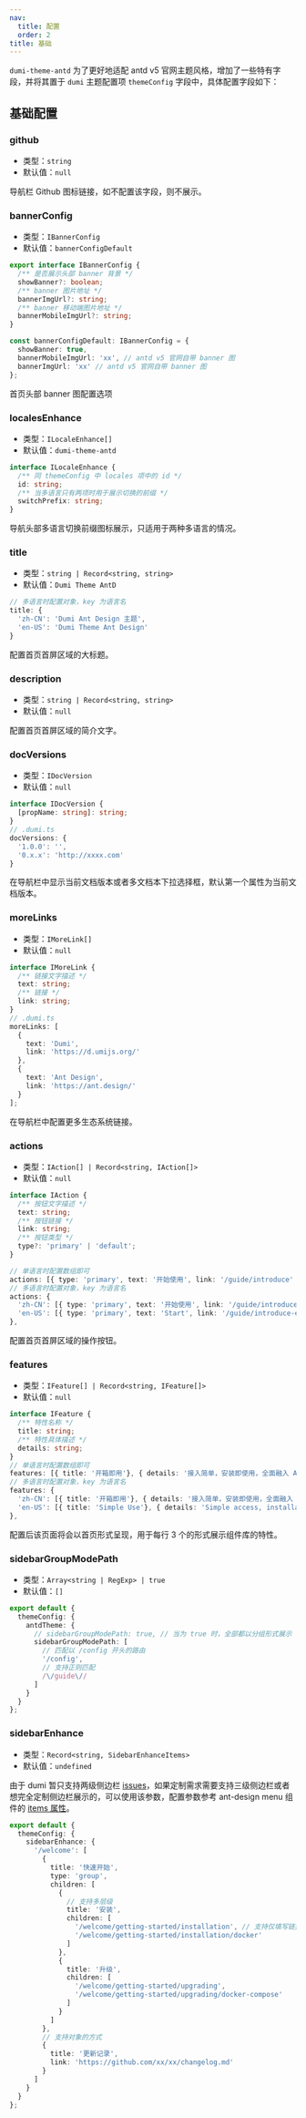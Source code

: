 ```yaml
---
nav:
  title: 配置
  order: 2
title: 基础
---
```


`dumi-theme-antd` 为了更好地适配 antd v5 官网主题风格，增加了一些特有字段，并将其置于 `dumi` 主题配置项 `themeConfig` 字段中，具体配置字段如下：

## 基础配置

### github

- 类型：`string`
- 默认值：`null`

导航栏 Github 图标链接，如不配置该字段，则不展示。

### bannerConfig

- 类型：`IBannerConfig`
- 默认值：`bannerConfigDefault`

```ts
export interface IBannerConfig {
  /** 是否展示头部 banner 背景 */
  showBanner?: boolean;
  /** banner 图片地址 */
  bannerImgUrl?: string;
  /** banner 移动端图片地址 */
  bannerMobileImgUrl?: string;
}

const bannerConfigDefault: IBannerConfig = {
  showBanner: true,
  bannerMobileImgUrl: 'xx', // antd v5 官网自带 banner 图
  bannerImgUrl: 'xx' // antd v5 官网自带 banner 图
};
```

首页头部 banner 图配置选项

### localesEnhance

- 类型：`ILocaleEnhance[]`
- 默认值：`dumi-theme-antd`

```ts
interface ILocaleEnhance {
  /** 同 themeConfig 中 locales 项中的 id */
  id: string;
  /** 当多语言只有两项时用于展示切换的前缀 */
  switchPrefix: string;
}
```

导航头部多语言切换前缀图标展示，只适用于两种多语言的情况。

### title

- 类型：`string | Record<string, string>`
- 默认值：`Dumi Theme AntD`

```ts
// 多语言时配置对象，key 为语言名
title: {
  'zh-CN': 'Dumi Ant Design 主题',
  'en-US': 'Dumi Theme Ant Design'
}
```

配置首页首屏区域的大标题。

### description

- 类型：`string | Record<string, string>`
- 默认值：`null`

配置首页首屏区域的简介文字。

### docVersions

- 类型：`IDocVersion`
- 默认值：`null`

```ts
interface IDocVersion {
  [propName: string]: string;
}
// .dumi.ts
docVersions: {
  '1.0.0': '',
  '0.x.x': 'http://xxxx.com'
}
```

在导航栏中显示当前文档版本或者多文档本下拉选择框，默认第一个属性为当前文档版本。

### moreLinks

- 类型：`IMoreLink[]`
- 默认值：`null`

```ts
interface IMoreLink {
  /** 链接文字描述 */
  text: string;
  /** 链接 */
  link: string;
}
// .dumi.ts
moreLinks: [
  {
    text: 'Dumi',
    link: 'https://d.umijs.org/'
  },
  {
    text: 'Ant Design',
    link: 'https://ant.design/'
  }
];
```

在导航栏中配置更多生态系统链接。

### actions

- 类型：`IAction[] | Record<string, IAction[]>`
- 默认值：`null`

```ts
interface IAction {
  /** 按钮文字描述 */
  text: string;
  /** 按钮链接 */
  link: string;
  /** 按钮类型 */
  type?: 'primary' | 'default';
}

// 单语言时配置数组即可
actions: [{ type: 'primary', text: '开始使用', link: '/guide/introduce' }]
// 多语言时配置对象，key 为语言名
actions: {
  'zh-CN': [{ type: 'primary', text: '开始使用', link: '/guide/introduce' }],
  'en-US': [{ type: 'primary', text: 'Start', link: '/guide/introduce-en' }],
},
```

配置首页首屏区域的操作按钮。

### features

- 类型：`IFeature[] | Record<string, IFeature[]>`
- 默认值：`null`

```ts
interface IFeature {
  /** 特性名称 */
  title: string;
  /** 特性具体描述 */
  details: string;
}
// 单语言时配置数组即可
features: [{ title: '开箱即用'}, { details: '接入简单，安装即使用，全面融入 Ant Design 5.0 风格。'}]
// 多语言时配置对象，key 为语言名
features: {
  'zh-CN': [{ title: '开箱即用'}, { details: '接入简单，安装即使用，全面融入 Ant Design 5.0 风格。'}],
  'en-US': [{ title: 'Simple Use'}, { details: 'Simple access, installation and use, fully integrated into Ant Design 5.0 style.'}],
},
```

配置后该页面将会以首页形式呈现，用于每行 3 个的形式展示组件库的特性。

### sidebarGroupModePath

- 类型：`Array<string | RegExp> | true`
- 默认值：`[]`

```ts
export default {
  themeConfig: {
    antdTheme: {
      // sidebarGroupModePath: true, // 当为 true 时，全部都以分组形式展示
      sidebarGroupModePath: [
        // 匹配以 /config 开头的路由
        '/config',
        // 支持正则匹配
        /\/guide\//
      ]
    }
  }
};
```

### sidebarEnhance

- 类型：`Record<string, SidebarEnhanceItems>`
- 默认值：`undefined`

由于 dumi 暂只支持两级侧边栏 [issues](https://github.com/umijs/dumi/issues/748)，如果定制需求需要支持三级侧边栏或者想完全定制侧边栏展示的，可以使用该参数，配置参数参考 ant-design menu 组件的 [items 属性](https://ant.design/components/menu-cn#itemtype)。

```ts
export default {
  themeConfig: {
    sidebarEnhance: {
      '/welcome': [
        {
          title: '快速开始',
          type: 'group',
          children: [
            {
              // 支持多层级
              title: '安装',
              children: [
                '/welcome/getting-started/installation', // 支持仅填写链接，title 自动根据 `# xxx` 生成
                '/welcome/getting-started/installation/docker'
              ]
            },
            {
              title: '升级',
              children: [
                '/welcome/getting-started/upgrading',
                '/welcome/getting-started/upgrading/docker-compose'
              ]
            }
          ]
        },
        // 支持对象的方式
        {
          title: '更新记录',
          link: 'https://github.com/xx/xx/changelog.md'
        }
      ]
    }
  }
};
```

[antd-menuitemgrouptype-url]: https://ant.design/components/menu-cn#menuitemgrouptype

